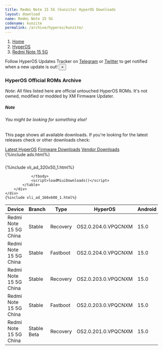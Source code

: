 ```yaml
---
title: Redmi Note 15 5G (kunzite) HyperOS Downloads
layout: download
name: Redmi Note 15 5G
codename: kunzite
permalink: /archive/hyperos/kunzite/
---
```

<nav aria-label="breadcrumb">
    <ol class="breadcrumb">
        <li class="breadcrumb-item"><a href="/">Home</a></li>
        <li class="breadcrumb-item"><a href="/hyperos/">HyperOS</a></li>
        <li class="breadcrumb-item active" aria-current="page"><a href="/hyperos/kunzite/">Redmi Note 15 5G</a></li>
    </ol>
</nav>
<div class="alert alert-primary alert-dismissible fade show" role="alert">
    Follow HyperOS Updates Tracker on <a href="https://t.me/MIUIUpdatesTracker" class="alert-link">Telegram</a>
     or <a href="https://twitter.com/MiFwUpdater" class="alert-link">Twitter</a> to get notified when a new update is out!
    <button type="button" class="close" data-dismiss="alert" aria-label="Close">
        <span aria-hidden="true">&times;</span>
    </button>
</div>

### HyperOS Official ROMs Archive
*Note*: All files listed here are official untouched HyperOS ROMs. It's not owned, modified or modded by XM Firmware Updater.
<div class="card">
  <div class="card-body">
    <h5 class="card-title">Note</h5>
    <h6 class="card-subtitle mb-2 text-muted">You might be looking for something else!</h6>
    <p class="card-text">This page shows all available downloads.
     If you're looking for the latest releases check or other downloads check:</p>
    <a href="/hyperos/kunzite/" class="card-link">Latest HyperOS</a>
    <a href="/firmware/kunzite/" class="card-link">Firmware Downloads</a>
    <a href="/vendor/kunzite/" class="card-link">Vendor Downloads</a>
  </div>
</div>
{%include ads.html%}
<div class="row justify-content-center">
    <div class="col-10">
        <div class="table-responsive-md" style="margin-top: 25px;">
            {%include vli_ad_320x50_1.html%}
            <table id="miui" class="display dt-responsive nowrap compact table table-striped table-hover table-sm">
                <thead class="thead-dark">
                    <tr>
                        <th data-ref="device">Device</th>
                        <th data-ref="branch">Branch</th>
                        <th data-ref="type">Type</th>
                        <th data-ref="miui">HyperOS</th>
                        <th data-ref="android">Android</th>
                        <th data-ref="size">Size</th>
                        <th data-ref="size">Date</th>
                        <th data-ref="link">Link</th>
                    </tr>
                </thead>
                <tbody>
                <tr><td>Redmi Note 15 5G China</td><td>Stable</td><td>Recovery</td><td>OS2.0.204.0.VPQCNXM</td><td>15.0</td><td>5.4 GB</td><td>2025-09-20</td><td><a href="/hyperos/kunzite/stable/OS2.0.204.0.VPQCNXM/">Download</a></td></tr>
<tr><td>Redmi Note 15 5G China</td><td>Stable</td><td>Fastboot</td><td>OS2.0.204.0.VPQCNXM</td><td>15.0</td><td>7.7 GB</td><td>2025-09-13</td><td><a href="/hyperos/kunzite/stable/OS2.0.204.0.VPQCNXM/">Download</a></td></tr>
<tr><td>Redmi Note 15 5G China</td><td>Stable</td><td>Recovery</td><td>OS2.0.203.0.VPQCNXM</td><td>15.0</td><td>5.4 GB</td><td>2025-08-21</td><td><a href="/hyperos/kunzite/stable/OS2.0.203.0.VPQCNXM/">Download</a></td></tr>
<tr><td>Redmi Note 15 5G China</td><td>Stable</td><td>Fastboot</td><td>OS2.0.203.0.VPQCNXM</td><td>15.0</td><td>7.7 GB</td><td>2025-08-18</td><td><a href="/hyperos/kunzite/stable/OS2.0.203.0.VPQCNXM/">Download</a></td></tr>
<tr><td>Redmi Note 15 5G China</td><td>Stable Beta</td><td>Recovery</td><td>OS2.0.201.0.VPQCNXM</td><td>15.0</td><td>5.4 GB</td><td>None</td><td><a href="/hyperos/kunzite/stable beta/OS2.0.201.0.VPQCNXM/">Download</a></td></tr>

                </tbody>
                <script>loadMiuiDownloads()</script>
            </table>
        </div>
    </div>
    {%include vli_ad_160x600_1.html%}
</div>
